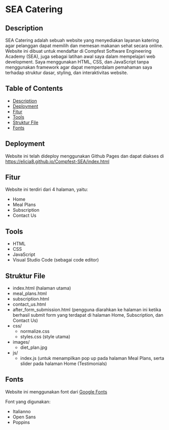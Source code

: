 # SEA Catering
## Description
SEA Catering adalah sebuah website yang menyediakan layanan katering agar pelanggan dapat memilih dan memesan makanan sehat secara online. Website ini dibuat untuk mendaftar di Compfest Software Engineering Academy (SEA), juga sebagai latihan awal saya dalam mempelajari web development. Saya menggunakan HTML, CSS, dan JavaScript tanpa menggunakan framework agar dapat memperdalam pemahaman saya terhadap struktur dasar, styling, dan interaktivitas website.

## Table of Contents
- [Description](#description)
- [Deployment](#deployment)
- [Fitur](#fitur)
- [Tools](#tools)
- [Struktur File](#struktur-file)
- [Fonts](#fonts)

## Deployment
Website ini telah dideploy menggunakan Github Pages dan dapat diakses di https://elicia8.github.io/Compfest-SEA/index.html

## Fitur
Website ini terdiri dari 4 halaman, yaitu:
- Home
- Meal Plans
- Subscription
- Contact Us

## Tools
- HTML
- CSS
- JavaScript
- Visual Studio Code (sebagai code editor)

## Struktur File
- index.html (halaman utama)
- meal_plans.html
- subscription.html
- contact_us.html
- after_form_submission.html (pengguna diarahkan ke halaman ini ketika berhasil submit form yang terdapat di halaman Home, Subscription, dan Contact Us)
- css/
   - normalize.css
   - styles.css (style utama)
- images/
   - diet_plan.jpg
- js/
   - index.js (untuk menampilkan pop up pada halaman Meal Plans, serta slider pada halaman Home (Testimonials)
 
## Fonts
Website ini menggunakan font dari [Google Fonts](#https://fonts.google.com/)

Font yang digunakan:
- Italianno
- Open Sans
- Poppins
